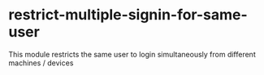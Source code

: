 # restrict-multiple-signin-for-same-user
This module restricts the same user to login simultaneously from different machines / devices
